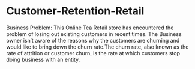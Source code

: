 # Customer-Retention-Retail
Business Problem:
This Online Tea Retail store has encountered the problem of losing out existing customers in recent times. The Business owner isn’t aware of the reasons why the customers are churning and would like to bring down the churn rate.The churn rate, also known as the rate of attrition or customer churn, is the rate at which customers stop doing business with an entity.
